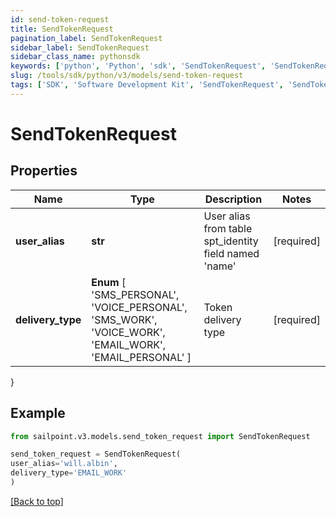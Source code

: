 ```yaml
---
id: send-token-request
title: SendTokenRequest
pagination_label: SendTokenRequest
sidebar_label: SendTokenRequest
sidebar_class_name: pythonsdk
keywords: ['python', 'Python', 'sdk', 'SendTokenRequest', 'SendTokenRequest'] 
slug: /tools/sdk/python/v3/models/send-token-request
tags: ['SDK', 'Software Development Kit', 'SendTokenRequest', 'SendTokenRequest']
---
```


# SendTokenRequest


## Properties

Name | Type | Description | Notes
------------ | ------------- | ------------- | -------------
**user_alias** | **str** | User alias from table spt_identity field named 'name' | [required]
**delivery_type** |  **Enum** [  'SMS_PERSONAL',    'VOICE_PERSONAL',    'SMS_WORK',    'VOICE_WORK',    'EMAIL_WORK',    'EMAIL_PERSONAL' ] | Token delivery type | [required]
}

## Example

```python
from sailpoint.v3.models.send_token_request import SendTokenRequest

send_token_request = SendTokenRequest(
user_alias='will.albin',
delivery_type='EMAIL_WORK'
)

```
[[Back to top]](#) 

